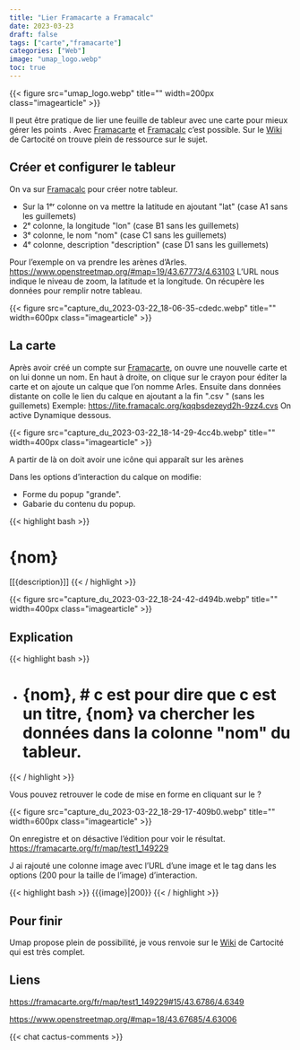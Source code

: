```yaml
---
title: "Lier Framacarte a Framacalc"
date: 2023-03-23
draft: false
tags: ["carte","framacarte"]
categories: ["Web"]
image: "umap_logo.webp"
toc: true
---
```

{{< figure src="umap_logo.webp" title="" width=200px class="imagearticle" >}}

Il peut être pratique de lier une feuille de tableur avec une carte pour mieux gérer les points .
Avec [Framacarte](https://framacarte.org) et [Framacalc](https://lite.framacalc.org) c’est possible.
Sur le [Wiki](https://wiki.cartocite.fr/doku.php?id=umap:tutoriel_umap) de Cartocité on trouve plein de ressource sur le sujet.


## Créer et configurer le tableur

On va sur [Framacalc](https://lite.framacalc.org) pour créer notre tableur.
- Sur la 1ᵉʳ colonne on va mettre la latitude en ajoutant "lat" (case A1 sans les guillemets)
- 2ᵉ colonne, la longitude  "lon"  (case B1 sans les guillemets)
- 3ᵉ colonne, le nom  "nom"  (case C1 sans les guillemets)
- 4ᵉ colonne, description "description"  (case D1 sans les guillemets)

Pour l’exemple on va prendre les arènes d’Arles. 
https://www.openstreetmap.org/#map=19/43.67773/4.63103
L’URL nous indique le niveau de zoom, la latitude et la longitude. On récupère les données pour remplir notre tableau.

{{< figure src="capture_du_2023-03-22_18-06-35-cdedc.webp" title="" width=600px class="imagearticle" >}}

## La carte
Après avoir créé un compte sur [Framacarte](https://framacarte.org), on ouvre une nouvelle carte et on lui donne un nom.
En haut à droite, on clique sur le crayon pour éditer la carte et on ajoute un calque que l’on nomme Arles.
Ensuite dans données distante on colle le lien du calque en ajoutant a la fin ".csv " (sans les guillemets)
Exemple: https://lite.framacalc.org/kqqbsdezeyd2h-9zz4.cvs
On active Dynamique dessous. 

{{< figure src="capture_du_2023-03-22_18-14-29-4cc4b.webp" title="" width=400px class="imagearticle" >}}

A partir de là on doit avoir une icône qui apparaît sur les arènes 

Dans les options d’interaction du calque on modifie: 
- Forme du popup  "grande".
- Gabarie du contenu du popup.

{{< highlight bash >}}
# {nom}
[[{description}]]
{{< / highlight >}}

{{< figure src="capture_du_2023-03-22_18-24-42-d494b.webp" title="" width=400px class="imagearticle" >}}

## Explication

{{< highlight bash >}}
- # {nom}, # c est pour dire que c est un titre, {nom} va chercher les données dans la colonne "nom" du tableur.
{{< / highlight >}}

Vous pouvez retrouver le code de mise en forme en cliquant sur le ? 


{{< figure src="capture_du_2023-03-22_18-29-17-409b0.webp" title="" width=600px class="imagearticle" >}}

On enregistre et on désactive l’édition pour voir le résultat.
https://framacarte.org/fr/map/test1_149229

J ai rajouté une colonne image avec l’URL d’une image et le tag dans les options (200 pour la taille de l’image) d’interaction.

{{< highlight bash >}}
{{{image}|200}}
{{< / highlight >}}

## Pour finir
Umap propose plein de possibilité, je vous renvoie sur le [Wiki](https://wiki.cartocite.fr/doku.php?id=umap:tutoriel_umap) de Cartocité qui est très complet. 

## Liens
https://framacarte.org/fr/map/test1_149229#15/43.6786/4.6349

https://www.openstreetmap.org/#map=18/43.67685/4.63006

{{< chat cactus-comments >}}
 
